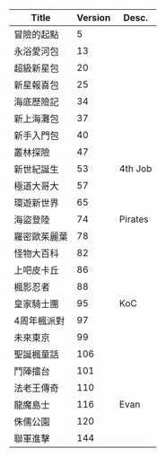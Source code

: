 |Title|Version|Desc.|
|----|----|----|
|冒險的起點|5|
|永浴愛河包|13|
|超級新星包|20|
|新星報喜包|25|
|海底歷險記|34|
|新上海灘包|37|
|新手入門包|40|
|叢林探險|47|
|新世紀誕生|53|4th Job|
|極道大哥大|57|
|環遊新世界|65|
|海盜登陸|74|Pirates|
|羅密歐茱麗葉|78|
|怪物大百科|82|
|上吧皮卡丘|86|
|楓影忍者|88|
|皇家騎士團|95|KoC|
|4周年楓派對|97|
|未來東京|99|
|聖誕楓童話|106|
|鬥陣擂台|101|
|法老王傳奇|110|
|龍魔島士|116|Evan|
|侏儒公園|120|
|聯軍進擊|144|
